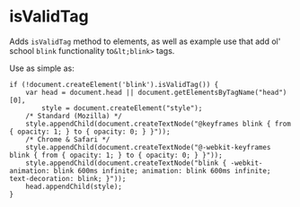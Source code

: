 # isValidTag
Adds `isValidTag` method to elements, as well as example use that add ol' school `blink` functionality to`&lt;blink>` tags.

Use as simple as:

	if (!document.createElement('blink').isValidTag()) {
		var head = document.head || document.getElementsByTagName("head")[0],
			style = document.createElement("style");
		/* Standard (Mozilla) */
		style.appendChild(document.createTextNode("@keyframes blink { from { opacity: 1; } to { opacity: 0; } }"));
		/* Chrome & Safari */
		style.appendChild(document.createTextNode("@-webkit-keyframes blink { from { opacity: 1; } to { opacity: 0; } }"));
		style.appendChild(document.createTextNode("blink { -webkit-animation: blink 600ms infinite; animation: blink 600ms infinite; text-decoration: blink; }"));
		head.appendChild(style);
	}
